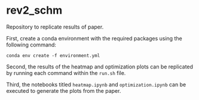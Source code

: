 # rev2_schm

Repository to replicate results of paper.

First, create a conda environment with the required packages using the following command:

```conda env create -f environment.yml```

Second, the results of the heatmap and optimization plots can be replicated by running each command within the ```run.sh``` file.

Third, the notebooks titled ```heatmap.ipynb``` and ```optimization.ipynb``` can be executed to generate the plots from the paper.


